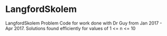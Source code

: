 # LangfordSkolem
LangfordSkolem Problem Code for work done with Dr Guy from Jan 2017 - Apr 2017.
Solutions found efficiently for values of 1 <= n <= 10
